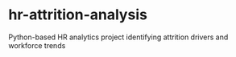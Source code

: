 # hr-attrition-analysis
Python-based HR analytics project identifying attrition drivers and workforce trends
